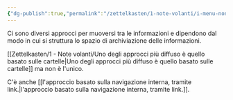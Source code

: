 ```yaml
---
{"dg-publish":true,"permalink":"/zettelkasten/1-note-volanti/i-menu-non-sono-necessari/"}
---
```


Ci sono diversi approcci per muoversi tra le informazioni e dipendono dal modo in cui si struttura lo spazio di archiviazione delle informazioni.

[[Zettelkasten/1 - Note volanti/Uno degli approcci più diffuso è quello basato sulle cartelle\|Uno degli approcci più diffuso è quello basato sulle cartelle]] ma non è l'unico.

C'è anche [[l'approccio basato sulla navigazione interna, tramite link.\|l'approccio basato sulla navigazione interna, tramite link.]].



